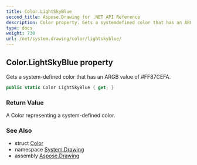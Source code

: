 ```yaml
---
title: Color.LightSkyBlue
second_title: Aspose.Drawing for .NET API Reference
description: Color property. Gets a systemdefined color that has an ARGB value of FF87CEFA
type: docs
weight: 730
url: /net/system.drawing/color/lightskyblue/
---
```

## Color.LightSkyBlue property

Gets a system-defined color that has an ARGB value of #FF87CEFA.

```csharp
public static Color LightSkyBlue { get; }
```

### Return Value

A Color representing a system-defined color.

### See Also

* struct [Color](../)
* namespace [System.Drawing](../../color/)
* assembly [Aspose.Drawing](../../../)


